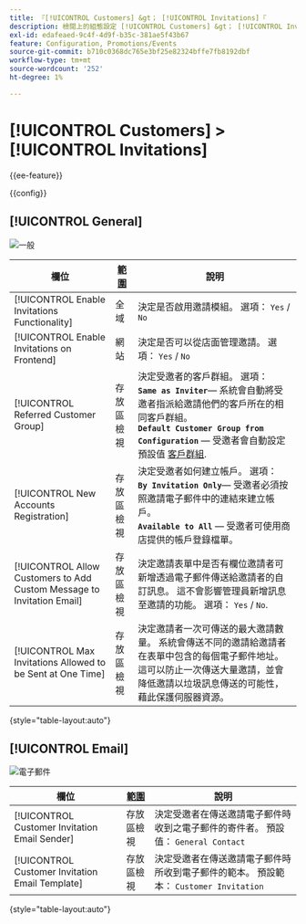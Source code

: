 ```yaml
---
title: 『[!UICONTROL Customers] &gt； [!UICONTROL Invitations]『
description: 檢閱上的組態設定 [!UICONTROL Customers] &gt； [!UICONTROL Invitations] 商務管理員頁面。
exl-id: edafeaed-9c4f-4d9f-b35c-381ae5f43b67
feature: Configuration, Promotions/Events
source-git-commit: b710c0368dc765e3bf25e82324bffe7fb8192dbf
workflow-type: tm+mt
source-wordcount: '252'
ht-degree: 1%

---
```


# [!UICONTROL Customers] > [!UICONTROL Invitations]

{{ee-feature}}

{{config}}

## [!UICONTROL General]

![一般](./assets/invitations-general.png)<!-- zoom -->

<!-- [General](https://docs.magento.com/user-guide/marketing/invitations-configure.html) -->

| 欄位 | [範圍](../../getting-started/websites-stores-views.md#scope-settings) | 說明 |
|--- |--- |--- |
| [!UICONTROL Enable Invitations Functionality] | 全域 | 決定是否啟用邀請模組。 選項： `Yes` / `No` |
| [!UICONTROL Enable Invitations on Frontend] | 網站 | 決定是否可以從店面管理邀請。 選項： `Yes` / `No` |
| [!UICONTROL Referred Customer Group] | 存放區檢視 | 決定受邀者的客戶群組。 選項： <br/>**`Same as Inviter`**— 系統會自動將受邀者指派給邀請他們的客戶所在的相同客戶群組。<br/>**`Default Customer Group from Configuration`**  — 受邀者會自動設定預設值 [客戶群組](../../customers/customer-groups.md). |
| [!UICONTROL New Accounts Registration] | 存放區檢視 | 決定受邀者如何建立帳戶。 選項： <br/>**`By Invitation Only`**— 受邀者必須按照邀請電子郵件中的連結來建立帳戶。<br/>**`Available to All`**  — 受邀者可使用商店提供的帳戶登錄檔單。 |
| [!UICONTROL Allow Customers to Add Custom Message to Invitation Email] | 存放區檢視 | 決定邀請表單中是否有欄位邀請者可新增透過電子郵件傳送給邀請者的自訂訊息。 這不會影響管理員新增訊息至邀請的功能。 選項： `Yes` / `No`. |
| [!UICONTROL Max Invitations Allowed to be Sent at One Time] | 存放區檢視 | 決定邀請者一次可傳送的最大邀請數量。 系統會傳送不同的邀請給邀請者在表單中包含的每個電子郵件地址。 這可以防止一次傳送大量邀請，並會降低邀請以垃圾訊息傳送的可能性，藉此保護伺服器資源。 |

{style="table-layout:auto"}

## [!UICONTROL Email]

![電子郵件](./assets/invitations-email.png)<!-- zoom -->

<!-- [Email](https://docs.magento.com/user-guide/marketing/invitations-configure.html) -->

| 欄位 | [範圍](../../getting-started/websites-stores-views.md#scope-settings) | 說明 |
|--- |--- |--- |
| [!UICONTROL Customer Invitation Email Sender] | 存放區檢視 | 決定受邀者在傳送邀請電子郵件時收到之電子郵件的寄件者。 預設值： `General Contact` |
| [!UICONTROL Customer Invitation Email Template] | 存放區檢視 | 決定受邀者在傳送邀請電子郵件時所收到電子郵件的範本。 預設範本： `Customer Invitation` |

{style="table-layout:auto"}
